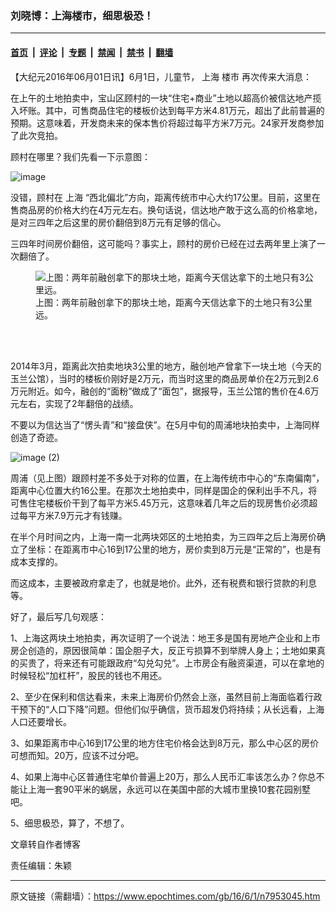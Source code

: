### 刘晓博：上海楼市，细思极恐！

---

#### [首页](../../../..?n7953045) &nbsp;|&nbsp; [评论](../../../../../epoch-comment?n7953045) &nbsp;|&nbsp; [专题](../../../../../epoch-special?n7953045) &nbsp;|&nbsp; [禁闻](../../../../../epoch-news?n7953045) &nbsp;|&nbsp; [禁书](../../../../../books?n7953045) &nbsp;|&nbsp; [翻墙](https://github.com/gfw-breaker/nogfw/blob/master/README.md?n7953045)


<div class="post_content" id="artbody" itemprop="articleBody">
 <!-- article content begin -->
 <p>
  【大纪元2016年06月01日讯】6月1日，儿童节，
  <ok href="https://www.epochtimes.com/gb/tag/%E4%B8%8A%E6%B5%B7.html">
   上海
  </ok>
  <ok href="https://www.epochtimes.com/gb/tag/%E6%A5%BC%E5%B8%82.html">
   楼市
  </ok>
  再次传来大消息：
 </p>
 <p>
  在上午的土地拍卖中，宝山区顾村的一块“住宅+商业”土地以超高价被信达地产揽入坏账。其中，可售商品住宅的楼板价达到每平方米4.81万元，超出了此前普遍的预期。这意味着，开发商未来的保本售价将超过每平方米7万元。24家开发商参加了此次竞拍。
 </p>
 <p>
  顾村在哪里？我们先看一下示意图：
 </p>
 <p>
  <img alt="image" class="aligncenter size-medium wp-image-7953049" src="https://i.epochtimes.com/assets/uploads/2016/06/image-450x293.jpg"/>
 </p>
 <p>
  没错，顾村在
  <ok href="https://www.epochtimes.com/gb/tag/%E4%B8%8A%E6%B5%B7.html">
   上海
  </ok>
  “西北偏北”方向，距离传统市中心大约17公里。目前，这里在售商品房的价格大约在4万元左右。换句话说，信达地产敢于这么高的价格拿地，是对三四年之后这里的房价翻倍到8万元有足够的信心。
 </p>
 <p>
  三四年时间房价翻倍，这可能吗？事实上，顾村的房价已经在过去两年里上演了一次翻倍了。
 </p>
 <figure aria-describedby="caption-attachment-7953056" class="wp-caption aligncenter" id="attachment_7953056" style="width: 450px">
  <ok href=" https://i.epochtimes.com/assets/uploads/2016/06/image-1-450x264.jpg" rel="noreferrer noopener" target="_blank">
   <img alt="上图：两年前融创拿下的那块土地，距离今天信达拿下的土地只有3公里远。" class="size-medium wp-image-7953056" src="https://i.epochtimes.com/assets/uploads/2016/06/image-1-450x264.jpg"/>
  </ok>
  <br/><figcaption class="wp-caption-text" id="caption-attachment-7953056">
   上图：两年前融创拿下的那块土地，距离今天信达拿下的土地只有3公里远。
  </figcaption><br/>
 </figure><br/>
 <p>
  2014年3月，距离此次拍卖地块3公里的地方，融创地产曾拿下一块土地（今天的玉兰公馆），当时的楼板价刚好是2万元，而当时这里的商品房单价在2万元到2.6万元附近。如今，融创的“面粉”做成了“面包”，据报导，玉兰公馆的售价在4.6万元左右，实现了2年翻倍的战绩。
 </p>
 <p>
  不要以为信达当了“愣头青”和“接盘侠”。在5月中旬的周浦地块拍卖中，上海同样创造了奇迹。
 </p>
 <p>
  <img alt="image (2)" class="aligncenter size-medium wp-image-7953061" src="https://i.epochtimes.com/assets/uploads/2016/06/image-2-450x368.jpg"/>
 </p>
 <p>
  周浦（见上图）跟顾村差不多处于对称的位置，在上海传统市中心的“东南偏南”，距离中心位置大约16公里。在那次土地拍卖中，同样是国企的保利出手不凡，将可售住宅楼板价干到了每平方米5.45万元，这意味着几年之后的现房售价必须超过每平方米7.9万元才有钱赚。
 </p>
 <p>
  在半个月时间之内，上海一南一北两块郊区的土地拍卖，为三四年之后上海房价确立了坐标：在距离市中心16到17公里的地方，房价卖到8万元是“正常的”，也是有成本支撑的。
 </p>
 <p>
  而这成本，主要被政府拿走了，也就是地价。此外，还有税费和银行贷款的利息等。
 </p>
 <p>
  好了，最后写几句观感：
 </p>
 <p>
  1、上海这两块土地拍卖，再次证明了一个说法：地王多是国有房地产企业和上市房企创造的，原因很简单：国企胆子大，反正亏损算不到举牌人身上；土地如果真的买贵了，将来还有可能跟政府“勾兑勾兑”。上市房企有融资渠道，可以在拿地的时候轻松“加杠杆”，股民的钱也不用还。
 </p>
 <p>
  2、至少在保利和信达看来，未来上海房价仍然会上涨，虽然目前上海面临着行政干预下的“人口下降”问题。但他们似乎确信，货币超发仍将持续；从长远看，上海人口还要增长。
 </p>
 <p>
  3、如果距离市中心16到17公里的地方住宅价格会达到8万元，那么中心区的房价可想而知。20万，应该不过分吧。
 </p>
 <p>
  4、如果上海中心区普通住宅单价普遍上20万，那么人民币汇率该怎么办？你总不能让上海一套90平米的蜗居，永远可以在美国中部的大城市里换10套花园别墅吧。
 </p>
 <p>
  5、细思极恐，算了，不想了。
 </p>
 <p>
  文章转自作者博客
 </p>
 <p>
  责任编辑：朱颖
 </p>
 <!-- article content end -->
 <div id="below_article_ad">
 </div>
</div>


---

原文链接（需翻墙）：https://www.epochtimes.com/gb/16/6/1/n7953045.htm
